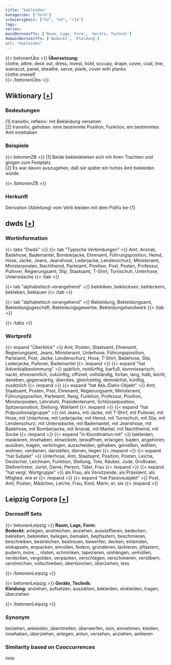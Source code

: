 ```yaml
---
title: "bekleiden"
kategorien: ["Verb"]
schwierigkeit: ["k2", "h4", "r14"]
tags:
series:
mainDornseiffs: ['Raum, Lage, Form', 'Geräte, Technik']
domainDornseiffs: ['Bedeckt', 'Kleidung']
url: "bekleiden"
---
```


{{< betonenÜbs >}}
**Übersetzung:**  
clothe, attire, deck out, dress, invest, hold, occupy, drape, cover, coat, line, wainscot, panel, sheathe, serve, plank, cover with planks  
clothe  oneself  
{{< /betonenÜbs >}}

## Wiktionary [[+](https://de.wiktionary.org/wiki/bekleiden)]

### Bedeutungen
[1] transitiv, reflexiv: mit Bekleidung versehen  
[2] transitiv, gehoben: eine bestimmte Position, Funktion, ein bestimmtes Amt innehaben  

### Beispiele
{{< betonenZB >}}
[1] Beide bekleideteten sich mit ihren Trachten und gingen zum Festplatz.  
[2] Es war davon auszugehen, daß sie später ein hohes Amt bekleiden würde.  

{{< /betonenZB >}}
### Herkunft
Derivation (Ableitung) vom Verb kleiden mit dem Präfix be-[1]  



## dwds [[+](https://www.dwds.de/wb/bekleiden)]

### Wortinformation
{{< tabs "Dwds" >}}
{{< tab "Typische Verbindungen" >}}
Amt, Anorak, Badehose, Bademantel, Bomberjacke, Ehrenamt, Führungsposition, Hemd, Hose, Jacke, Jeans, Jeanshose, Lederjacke, Lendenschurz, Ministeramt, Ministerposten, Nachthemd, Parteiamt, Position, Post, Posten, Professur, Pullover, Regierungsamt, Slip, Staatsamt, T-Shirt, Turnschuh, Unterhose, Unterwäsche
{{< /tab >}}

{{< tab "alphabetisch vorangehend" >}}
bekleiben, beklecksen, bekleckern, bekleben, beklauen
{{< /tab >}}

{{< tab "alphabetisch vorangehend" >}}
Bekleidung, Bekleidungsamt, Bekleidungsgeschäft, Bekleidungsgewerbe, Bekleidungshandwerk
{{< /tab >}}

{{< /tabs >}}

### Wortprofil
{{< expand "Überblick" >}} Amt, Posten, Staatsamt, Ehrenamt, Regierungsamt, Jeans, Ministeramt, Unterhose, Führungsposition, Parteiamt, Post, Jacke, Lendenschurz, Hose, T-Shirt, Badehose, Slip, Lederjacke, Pullover, Bademantel {{< /expand >}}
{{< expand "hat Adverbialbestimmung" >}} spärlich, notdürftig, barfuß, kommissarisch, nackt, ehrenamtlich, zukünftig, offiziell, vollständig, fortan, lang, halb, leicht, daneben, gegenwärtig, überdies, gleichzeitig, demnächst, künftig, zusätzlich {{< /expand >}}
{{< expand "hat Akk./Dativ-Objekt" >}} Amt, Staatsamt, Posten, Post, Ehrenamt, Regierungsamt, Ministeramt, Führungsposition, Parteiamt, Rang, Funktion, Professur, Position, Ministerposten, Lehrstuhl, Präsidentenamt, Schlüsselposition, Spitzenposition, Stellung, Wahlamt {{< /expand >}}
{{< expand "hat Präpositionalgruppe" >}} mit Jeans, mit Jacke, mit T-Shirt, mit Pullover, mit Hose, mit Unterhose, mit Lederjacke, mit Hemd, mit Turnschuh, mit Slip, mit Lendenschurz, mit Unterwäsche, mit Bademantel, mit Jeanshose, mit Badehose, mit Bomberjacke, mit Anorak, mit Mantel, mit Nachthemd, mit Socke {{< /expand >}}
{{< expand "in Koordination mit" >}} bekleiden, maskieren, innehaben, einwickeln, bewaffnen, erlangen, baden, angehören, ausüben, tragen, verbringen, ausscheiden, gehaben, genießen, wählen, wohnen, verdienen, darstellen, dienen, liegen {{< /expand >}}
{{< expand "hat Subjekt" >}} Unterhose, Amt, Staatsamt, Position, Posten, Leiche, Deutscher, Leichnam, Funktion, Stellung, Tote, Räuber, Jude, Großvater, Stellvertreter, Jurist, Dame, Person, Täter, Frau {{< /expand >}}
{{< expand "hat vergl. Wortgruppe" >}} als Frau, als Vorsitzende, als Präsident, als Mitglied, wie er {{< /expand >}}
{{< expand "hat Passivsubjekt" >}} Post, Amt, Posten, Mädchen, Leiche, Frau, Kind, Mann, er, sie {{< /expand >}}

## Leipzig Corpora [[+](https://corpora.uni-leipzig.de/en/res?word=bekleiden&corpusId=deu_newscrawl-public_2018)]

### Dornseiff Sets
{{< betonenLeipzig >}}
**Raum, Lage, Form:**  
**Bedeckt:** anlegen, anstreichen, anziehen, ausstaffieren, bedecken, bekleben, bekleiden, belegen, bemalen, bepflastern, beschmieren, beschreiben, bestreichen, bestreuen, bewerfen, decken, einbinden, einkapseln, einpacken, einrollen, federn, grundieren, lackieren, pflastern, pudern, more..., rösten, schminken, tapezieren, umhängen, umhüllen, verdecken, vergolden, verpacken, verschlagen, verschmieren, versilbern, verstreichen, vollschreiben, übertünchen, überziehen, less  

{{< /betonenLeipzig >}}


{{< betonenLeipzig >}}
**Geräte, Technik:**  
**Kleidung:** anziehen, aufsetzen, ausziehen, bekleiden, einkleiden, tragen, überziehen  

{{< /betonenLeipzig >}}

### Synonym
beziehen, ankleiden, überstreifen, überwerfen, sein, einnehmen, kleiden, innehaben, überziehen, anlegen, antun, versehen, anziehen, amtieren


### Similarity based on Cooccurrences
inne

